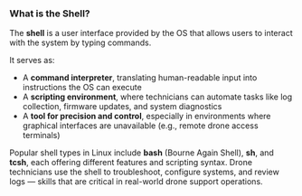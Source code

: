 ### What is the Shell?

The **shell** is a user interface provided by the OS that allows users to interact with the system by typing commands.

It serves as:

* A **command interpreter**, translating human-readable input into instructions the OS can execute
* A **scripting environment**, where technicians can automate tasks like log collection, firmware updates, and system diagnostics
* A **tool for precision and control**, especially in environments where graphical interfaces are unavailable (e.g., remote drone access terminals)

Popular shell types in Linux include **bash** (Bourne Again Shell), **sh**, and **tcsh**, each offering different features and scripting syntax. 
Drone technicians use the shell to troubleshoot, configure systems, and review logs — skills that are critical in real-world drone support operations.


